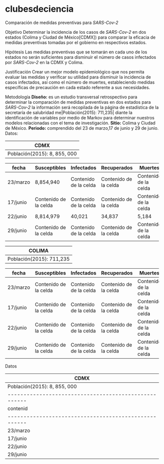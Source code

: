 # clubesdeciencia

Comparación de medidas preventivas para *SARS-Cov-2*

Objetivo
Determinar la incidencia de los casos de *SARS-Cov-2* en dos estados (Colima y Ciudad de México[CDMX]) para comparar la eficacia de medidas preventivas tomadas por el gobierno en respectivos estados.

Hipótesis
Las medidas preventivas que se tomarán en cada uno de los estados no serán suficientes para disminuir el número de casos infectados por *SARS-Cov-2* en la CDMX y Colima.

Justificación
Crear un mejor modelo epidemiológico que nos permita evaluar las medidas y verificar su utilidad para disminuir la incidencia de casos infectados, así como el número de muertes, estableciendo medidas específicas de precaución en cada estado referente a sus necesidades.

Metodología 
**Diseño:** es un estudio transversal retrospectivo para determinar la comparación de medidas preventivas en dos estados para *SARS-Cov-2* la información será recopilada de la página de estadística de la secretaría de salubridad me|Población(2015): 711,235| diante la identificación de variables por medio de Markov para determinar nuestros modelos relacionadas con el tema de investigación.
**Sitio:** Colima y Ciudad de México.
**Periodo:** comprendido del 23 de marzo,17 de junio y 29 de junio.
Datos:

|                         CDMX                        |
|-----------------------------------------------------|
|Población(2015): 8, 855, 000                         |


| fecha | Susceptibles | Infectados | Recuperados | Muertes |
| ------------- | ------------- | ------------- | ------------- | ------------- |
| 23/marzo  |     8,854,940     | Contenido de la celda  | Contenido de la celda  | Contenido de la celda  |
| 17/junio  | Contenido de la celda  | Contenido de la celda  | Contenido de la celda  | Contenido de la celda  |
| 22/junio  |       8,814,979        |   40,021    | 34,837   |    5,184  |
| 29/junio  | Contenido de la celda  | Contenido de la celda  | Contenido de la celda  | Contenido de la celda  |

|                         COLIMA                      |
|-----------------------------------------------------|
|Población(2015): 711,235                             |


| fecha | Susceptibles | Infectados | Recuperados | Muertes |
| ------------- | ------------- | ------------- | ------------- | ------------- |
| 23/marzo  | Contenido de la celda  | Contenido de la celda  | Contenido de la celda  | Contenido de la celda  |
| 17/junio  | Contenido de la celda  | Contenido de la celda  | Contenido de la celda  | Contenido de la celda  |
| 22/junio  | Contenido de la celda  | Contenido de la celda  | Contenido de la celda  | Contenido de la celda  |
| 29/junio  | Contenido de la celda  | Contenido de la celda  | Contenido de la celda  | Contenido de la celda  |


Datos


|                         CDMX                        |
|-----------------------------------------------------|
|Población(2015): 8, 855, 000                         |
|-----------------------------------------------------|
| contenid | Susceptibles | Infectados | Recuperados | Muertes |
|-----------------------------------------------------|
| 23/marzo |  8,854,940 |    60    |     0     |    2   |
| 17/junio |      1     |   2      |       2   |      2 |
| 22/junio | 8,814,979  |  40,021  |  34,837   |   5,184|
| 29/junio |       1    |     2    |       2   |    2   |

